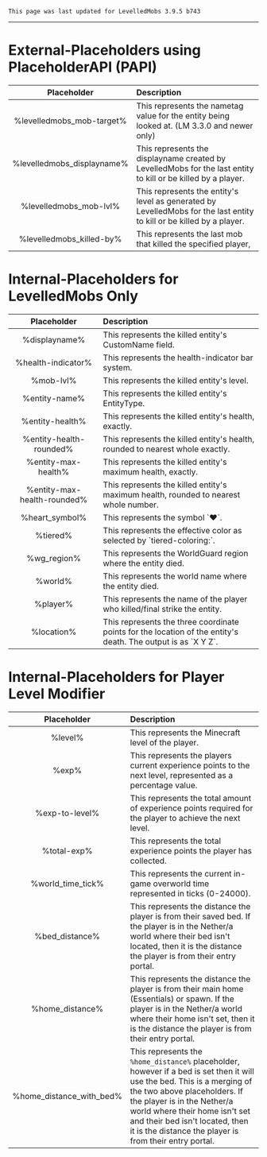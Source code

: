 ```
This page was last updated for LevelledMobs 3.9.5 b743
```

---

# External-Placeholders using PlaceholderAPI (PAPI)

|Placeholder|Description  
|:-:|:---  
|%levelledmobs_mob-target%|This represents the nametag value for the entity being looked at. (LM 3.3.0 and newer only)
|%levelledmobs_displayname%|This represents the displayname created by LevelledMobs for the last entity to kill or be killed by a player.
|%levelledmobs_mob-lvl%|This represents the entity's level as generated by LevelledMobs for the last entity to kill or be killed by a player.
|%levelledmobs_killed-by%|This represents the last mob that killed the specified player,

# Internal-Placeholders for LevelledMobs Only

|Placeholder|Description  
|:-:|:---  
|%displayname%|This represents the killed entity's CustomName field.  
|%health-indicator%|This represents the health-indicator bar system.  
|%mob-lvl%|This represents the killed entity's level.  
|%entity-name%|This represents the killed entity's EntityType.  
|%entity-health%|This represents the killed entity's health, exactly.  
|%entity-health-rounded%|This represents the killed entity's health, rounded to nearest whole exactly.  
|%entity-max-health%|This represents the killed entity's maximum health, exactly.  
|%entity-max-health-rounded%|This represents the killed entity's maximum health, rounded to nearest whole number.  
|%heart\_symbol%|This represents the symbol \`♥\`.  
|%tiered%|This represents the effective color as selected by \`tiered-coloring:\`.  
|%wg\_region%|This represents the WorldGuard region where the entity died.  
|%world%|This represents the world name where the entity died.
|%player%|This represents the name of the player who killed/final strike the entity.
|%location%|This represents the three coordinate points for the location of the entity's death. The output is as \`X Y Z\`.

# Internal-Placeholders for Player Level Modifier

|Placeholder|Description  
|:-:|:---  
|%level%|This represents the Minecraft level of the player.
|%exp%|This represents the players current experience points to the next level, represented as a percentage value.
|%exp-to-level%|This represents the total amount of experience points required for the player to achieve the next level.
|%total-exp%|This represents the total experience points the player has collected.
|%world_time_tick%|This represents the current in-game overworld time represented in ticks (0-24000).
|%bed_distance%|This represents the distance the player is from their saved bed. If the player is in the Nether/a world where their bed isn't located, then it is the distance the player is from their entry portal.
|%home_distance%|This represents the distance the player is from their main home (Essentials) or spawn. If the player is in the Nether/a world where their home isn't set, then it is the distance the player is from their entry portal.
|%home_distance_with_bed%|This represents the `%home_distance%` placeholder, however if a bed is set then it will use the bed. This is a merging of the two above placeholders.  If the player is in the Nether/a world where their home isn't set and their bed isn't located, then it is the distance the player is from their entry portal.